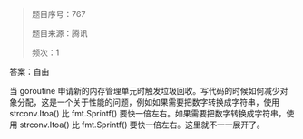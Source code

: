 > 题目序号：767
>
> 题目来源：腾讯
>
> 频次：1

答案：自由

当 goroutine 申请新的内存管理单元时触发垃圾回收。写代码的时候如何减少对象分配，这是一个关于性能的问题，例如如果需要把数字转换成字符串，使用 strconv.Itoa() 比 fmt.Sprintf() 要快一倍左右。如果需要把数字转换成字符串，使用 strconv.Itoa() 比 fmt.Sprintf() 要快一倍左右。这里就不一一展开了。